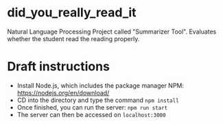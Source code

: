# did_you_really_read_it
Natural Language Processing Project called "Summarizer Tool". Evaluates whether the student read the reading properly. 

# Draft instructions
- Install Node.js, which includes the package manager NPM: https://nodejs.org/en/download/
- CD into the directory and type the command `npm install` 
- Once finished, you can run the server: `npm run start`
- The server can then be accessed on `localhost:3000`
